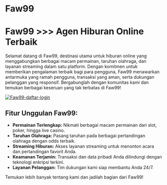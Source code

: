 # Faw99
Faw99 >>> Agen Hiburan Online Terbaik
=====================================

Selamat datang di Faw99, destinasi utama untuk hiburan online yang menggabungkan berbagai macam permainan, taruhan olahraga, dan layanan streaming dalam satu platform. Dengan komitmen untuk memberikan pengalaman terbaik bagi para pengguna, Faw99 menawarkan antarmuka yang ramah pengguna, transaksi yang aman, serta dukungan pelanggan yang responsif. Bergabunglah dengan komunitas kami dan temukan berbagai keseruan yang tak terbatas di Faw99!

[![Faw99-daftar-login](https://i.ibb.co.com/ScgZfN4/Faw99-daftar-login.jpg)](https://www.faw99.net/id-id/register?refid=ccuntkfp)

## Fitur Unggulan Faw99:

*   **Permainan Terlengkap:** Nikmati berbagai macam permainan dari slot, poker, hingga live casino.
*   **Taruhan Olahraga:** Pasang taruhan pada berbagai pertandingan olahraga dengan odds terbaik.
*   **Streaming Hiburan:** Akses layanan streaming untuk menonton acara dan pertandingan favorit Anda.
*   **Keamanan Terjamin:** Transaksi dan data pribadi Anda dilindungi dengan teknologi enkripsi terkini.
*   **Layanan Pelanggan:** Tim dukungan kami siap membantu Anda 24/7.

Temukan lebih banyak tentang kami dan jadilah bagian dari Faw99!

<!---
faw99asia/faw99asia is a ✨ special ✨ repository because its `README.md` (this file) appears on your GitHub profile.
You can click the Preview link to take a look at your changes.
--->
